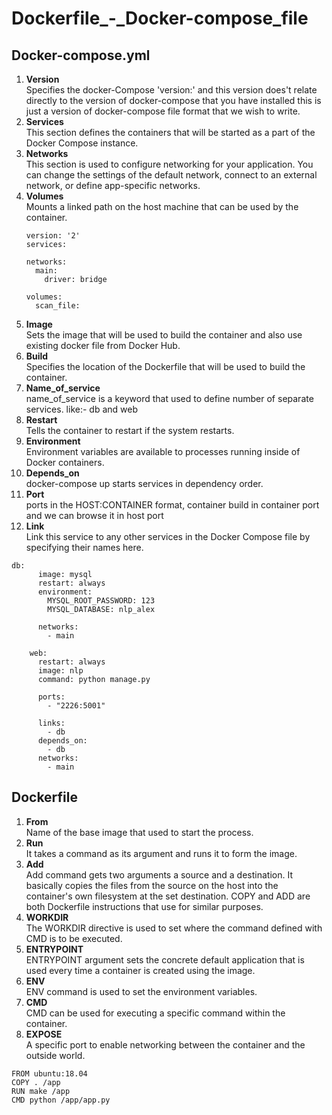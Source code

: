 # Dockerfile_-_Docker-compose_file
## Docker-compose.yml
<ol>
<li><strong>Version </strong></br>  
Specifies the docker-Compose 'version:' and this version does't relate directly to the version of docker-compose that you have installed this is just a version of docker-compose file format that we wish to write. </li>
<li><strong>Services</strong></br>
This section defines the containers that will be started as a part of the Docker Compose instance.</li>
<li><strong>Networks</strong> </br> 
This section is used to configure networking for your application. You can change the settings of the default network, connect to an external network, or define app-specific networks.</li>
<li><strong>Volumes</strong> </br> 
Mounts a linked path on the host machine that can be used by the container. </li>

```
version: '2'
services:

networks:
  main:
    driver: bridge

volumes:
  scan_file:
```

<li><strong>Image</strong></br>  
Sets the image that will be used to build the container and also use existing docker file from Docker Hub.</li>
<li><strong>Build</strong> </br> 
Specifies the location of the Dockerfile that will be used to build the container.</li>
<li><strong>Name_of_service</strong> </br>  
name_of_service is a keyword that used to define number of separate services. like:- db and web</li>
<li><strong>Restart </strong></br> 
Tells the container to restart if the system restarts.</li>
<li><strong>Environment</strong> </br>  
Environment variables are available to processes running inside of Docker containers.</li>
<li><strong>Depends_on </strong></br> 
docker-compose up starts services in dependency order.</li>
<li><strong>Port </strong> </br> 
ports in the HOST:CONTAINER format, container build in container port and we can browse it in host port</li>
<li><strong>Link</strong> </br> 
Link this service to any other services in the Docker Compose file by specifying their names here.</li>
</ol>

```
db:
      image: mysql
      restart: always
      environment:
        MYSQL_ROOT_PASSWORD: 123
        MYSQL_DATABASE: nlp_alex
      
      networks:
        - main

    web:
      restart: always
      image: nlp
      command: python manage.py
      
      ports:
        - "2226:5001"

      links:
        - db
      depends_on:
        - db
      networks:
        - main

```


## Dockerfile

<ol>
<li><strong>From</strong> </br>
 Name of the base image that used to start the process.</li>
 
<li><strong>Run</strong>  </br> 
It takes a command as its argument and runs it to form the image.</li>

<li><strong>Add</strong> </br> 
Add command gets two arguments a source and a destination. It basically copies the files from the source on the host into the container's own filesystem at the set destination. COPY and ADD are both Dockerfile instructions that use for similar purposes.</li>

<li><strong>WORKDIR</strong> </br> 
The WORKDIR directive is used to set where the command defined with CMD is to be executed.</li>

<li><strong>ENTRYPOINT</strong> </br> 
ENTRYPOINT argument sets the concrete default application that is used every time a container is created using the image.</li>

<li><strong>ENV</strong>  </br> 
ENV command is used to set the environment variables.</li>

<li><strong>CMD</strong>  </br> 
CMD can be used for executing a specific command within the container.</li>
<li><strong>EXPOSE</strong> </br> 
A specific port to enable networking between the container and the outside world.</li>
</ol>

```
FROM ubuntu:18.04
COPY . /app
RUN make /app
CMD python /app/app.py

```


